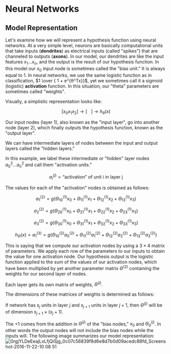 # Neural Networks

## Model Representation

Let's examine how we will represent a hypothesis function using neural
networks. At a very simple level, neurons are basically computational
units that take inputs (**dendrites**) as electrical inputs (called
"spikes") that are channeled to outputs (**axons**). In our model, our
dendrites are like the input features $x_1...x_n$, and the output is the
result of our hypothesis function. In this model our $x_0$ input node is sometimes
called the "bias unit." It is always equal to 1. In neural networks, we
use the same logistic function as in classification,
$1 \over { 1 + e^{θ^Tx}}$, yet we sometimes call it a sigmoid (logistic)
**activation** function. In this situation, our "theta" parameters are
sometimes called "weights".

Visually, a simplistic representation looks like:

$$
[x_0x_1x_2] \rightarrow [\ \ \ ] \rightarrow h_θ(x)
$$

Our input nodes (layer 1), also known as the "input layer", go into
another node (layer 2), which finally outputs the hypothesis function,
known as the "output layer".

We can have intermediate layers of nodes between the input and output
layers called the "hidden layers."

In this example, we label these intermediate or "hidden" layer nodes
$a_0^2...a_n^2$ and call them "activation units."

$$
a_i^{(j)} = \text{``activation'' of unit i in layer j}
$$

The values for each of the "activation" nodes is obtained as follows:

$$
a_1^{(2)} = g(Θ_{10}^{(1)}x_0 + Θ_{11}^{(1)}x_1 + Θ_{12}^{(1)}x_2 + Θ_{13}^{(1)}x_3)
$$

$$
a_2^{(2)} = g(Θ_{20}^{(1)}x_0 + Θ_{21}^{(1)}x_1 + Θ_{22}^{(1)}x_2 + Θ_{23}^{(1)}x_3)
$$

$$
a_3^{(2)} = g(Θ_{30}^{(1)}x_0 + Θ_{31}^{(1)}x_1 + Θ_{32}^{(1)}x_2 + Θ_{33}^{(1)}x_3)
$$

$$
h_Θ{(x)} = a_1^{(3)} = g(Θ_{10}^{(2)}a_0^{(2)} + Θ_{11}^{(2)}a_1^{(2)} +
Θ_{12}^{(2)}a_2^{(2)} + Θ_{13}^{(2)}a_3^{(2)})
$$

This is saying that we compute our activation nodes by using a $3×4$
matrix of parameters. We apply each row of the parameters to our inputs
to obtain the value for one activation node. Our hypothesis output is
the logistic function applied to the sum of the values of our activation
nodes, which have been multiplied by yet another parameter matrix
$Θ^{(2)}$ containing the weights for our second layer of nodes.

Each layer gets its own matrix of weights, $Θ^{(j)}$.

The dimensions of these matrices of weights is determined as follows:

If network has $s_j$ units in layer $j$ and $s_{j+1}$ units in layer
$j+1$, then $Θ^{(j)}$ will be of dimension $s_{j+1}×(s_j+1)$.

The $+1$ comes from the addition in $Θ^{(j)}$ of the "bias nodes," $x_0$
and $Θ_0^{(j)}$. In other words the output nodes will not include the
bias nodes while the inputs will. The following image summarizes our
model representation:
![0rgjYLDeEeajLxLfjQiSjg_0c07c56839f8d6e8d7b0d09acedc88fd_Screenshot-2016-11-22-10 08 51](https://github.com/liangcorp/neural_networks_c/assets/2737157/0a131ce8-0713-446b-8a5c-b4c17b888041)
